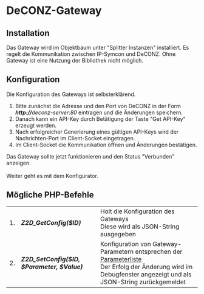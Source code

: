 <!DOCTYPE html>
<html lang="de">
  <head>
    <meta charset="utf-8">
	<meta name="viewport" content="width=device-width">
  </head>

  <body>
	<h1>DeCONZ-Gateway</h1>
	<h2>Installation</h2>
	Das Gateway wird im Objektbaum unter "Splitter Instanzen" installiert. Es regelt die Kommunikation zwischen IP-Symcon und DeCONZ. Ohne Gateway ist eine Nutzung der Bibliothek nicht möglich.
	<h2>Konfiguration</h2>
	Die Konfiguration des Gateways ist selbsterklärend.
	<ol>
		<li>Bitte zunächst die Adresse und den Port von DeCONZ in der Form <i><b>http://</b>deconz-server:80</i> eintragen und die Änderungen speichern.</li>
		<li>Danach kann ein API-Key durch Betätigung der Taste "Get API-Key" erzeugt werden.</li>
		<li>Nach erfolgreicher Generierung eines gültigen API-Keys wird der Nachrichten-Port im Client-Socket eingetragen.</li>
		<li>Im Client-Socket die Kommunikation öffnen und Änderungen bestätigen.</li>
	</ol>
	Das Gateway sollte jetzt funktionieren und den Status "Verbunden" anzeigen.<br><br>
	Weiter geht es mit dem Konfigurator.
	<h2>Mögliche PHP-Befehle</h2>
	<table>
	  <tr>
		<td>1.</td>
		<td><b><i>Z2D_GetConfig($ID)</i></b></td>
		<td>Holt die Konfiguration des Gateways<br>
			Diese wird als JSON-String ausgegeben</td>
	  </tr>
	  <tr>
		<td>2.</td>
		<td><b><i>Z2D_SetConfig($ID, $Parameter, $Value)</i></b></td>
		<td>Konfiguration von Gateway-Parametern entsprechen der <a href="https://dresden-elektronik.github.io/deconz-rest-doc/endpoints/configuration/#modify-configuration">Parameterliste</a><br>
			Der Erfolg der Änderung wird im Debugfenster angezeigt und als JSON-String zurückgemeldet</td>
	  </tr>
	</table>
  </body>
</html>

